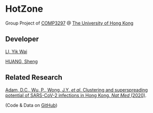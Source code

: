 # HotZone
Group Project of [COMP3297](https://www.cs.hku.hk/index.php/programmes/course-offered?infile=2019/comp3297.html "COMP3297 Software engineering [Section 1A, 2020]") @ [The University of Hong Kong](https://www.hku.hk/)

## Developer
[LI, Yik Wai](https://github.com/liyikwai)

[HUANG, Sheng](https://github.com/vicw0ng-hk)

## Related Research
[Adam, D.C., Wu, P., Wong, J.Y. *et al*. Clustering and superspreading potential of SARS-CoV-2 infections in Hong Kong. *Nat Med* (2020)](https://www.nature.com/articles/s41591-020-1092-0).

(Code & Data on [GitHub](https://github.com/dcadam/covid-19-sse))
